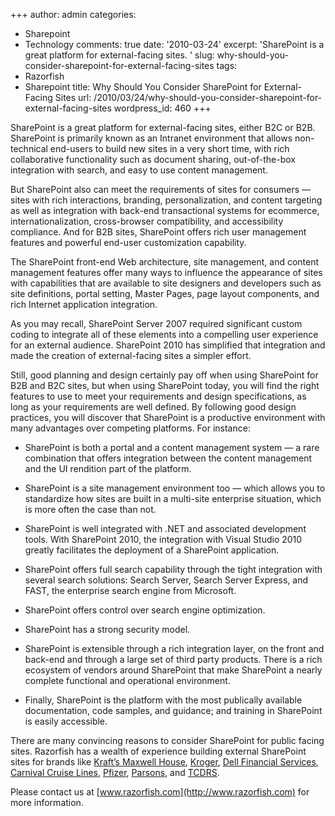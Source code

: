 +++
author: admin
categories:
- Sharepoint
- Technology
comments: true
date: '2010-03-24'
excerpt: 'SharePoint is a great platform for external-facing sites. '
slug: why-should-you-consider-sharepoint-for-external-facing-sites
tags:
- Razorfish
- Sharepoint
title: Why Should You Consider SharePoint for External-Facing Sites
url: /2010/03/24/why-should-you-consider-sharepoint-for-external-facing-sites
wordpress_id: 460
+++


SharePoint is a great platform for external-facing sites, either B2C or B2B. SharePoint is primarily known as an Intranet environment that allows non-technical end-users to build new sites in a very short time, with rich collaborative functionality such as document sharing, out-of-the-box integration with search, and easy to use content management.

But SharePoint also can meet the requirements of sites for consumers — sites with rich interactions, branding, personalization, and content targeting as well as integration with back-end transactional systems for ecommerce, internationalization, cross-browser compatibility, and accessibility compliance. And for B2B sites, SharePoint offers rich user management features and powerful end-user customization capability.

The SharePoint front-end Web architecture, site management, and content management features offer many ways to influence the appearance of sites with capabilities that are available to site designers and developers such as site definitions, portal setting, Master Pages, page layout components, and rich Internet application integration.

As you may recall, SharePoint Server 2007 required significant custom coding to integrate all of these elements into a compelling user experience for an external audience. SharePoint 2010 has simplified that integration and made the creation of external-facing sites a simpler effort.

Still, good planning and design certainly pay off when using SharePoint for B2B and B2C sites, but when using SharePoint today, you will find the right features to use to meet your requirements and design specifications, as long as your requirements are well defined. By following good design practices, you will discover that SharePoint is a productive environment with many advantages over competing platforms. For instance:



	
  * SharePoint is both a portal and a content management system — a rare combination that offers integration between the content management and the UI rendition part of the platform.

	
  * SharePoint is a site management environment too — which allows you to standardize how sites are built in a multi-site enterprise situation, which is more often the case than not.

	
  * SharePoint is well integrated with .NET and associated development tools. With SharePoint 2010, the integration with Visual Studio 2010 greatly facilitates the deployment of a SharePoint application.

	
  * SharePoint offers full search capability through the tight integration with several search solutions: Search Server, Search Server Express, and FAST, the enterprise search engine from Microsoft.

	
  * SharePoint offers control over search engine optimization.

	
  * SharePoint has a strong security model.

	
  * SharePoint is extensible through a rich integration layer, on the front and back-end and through a large set of third party products. There is a rich ecosystem of vendors around SharePoint that make SharePoint a nearly complete functional and operational environment.

	
  * Finally, SharePoint is the platform with the most publically available documentation, code samples, and guidance; and training in SharePoint is easily accessible.


There are many convincing reasons to consider SharePoint for public facing sites. Razorfish has a wealth of experience building external SharePoint sites for brands like [Kraft’s Maxwell House](http://www.kraftbrands.com/maxwellhousecoffee/Pages/default.aspx), [Kroger](http://www.kroger.com/), [Dell Financial Services](http://www.dellfinancialservices.com), [Carnival Cruise Lines](http://www.pocruises.com.au/Pages/default.aspx), [Pfizer](http://www.pfizer.co.uk/default.aspx), [Parsons](http://www.parsons.com/), and [TCDRS](http://www.tcdrs.org/).

Please contact us at [www.razorfish.com](http://www.razorfish.com) for more information.
